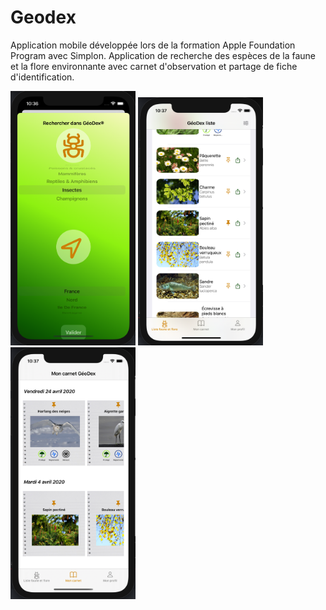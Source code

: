 # Geodex
Application mobile développée lors de la formation Apple Foundation Program avec Simplon. Application de recherche des espèces de la faune et la flore environnante avec carnet d'observation et partage de fiche d'identification.


<img src="https://github.com/amandine-dev/Geodex/blob/master/Screenshot/Capture%20d%E2%80%99e%CC%81cran%202021-06-30%20a%CC%80%2010.36.46.png" width="200">

<img src="https://github.com/amandine-dev/Geodex/blob/master/Screenshot/Capture%20d%E2%80%99e%CC%81cran%202021-06-30%20a%CC%80%2010.37.54.png" width="200">

<img src="https://github.com/amandine-dev/Geodex/blob/master/Screenshot/Capture%20d%E2%80%99e%CC%81cran%202021-06-30%20a%CC%80%2010.37.10.png" width="200">
